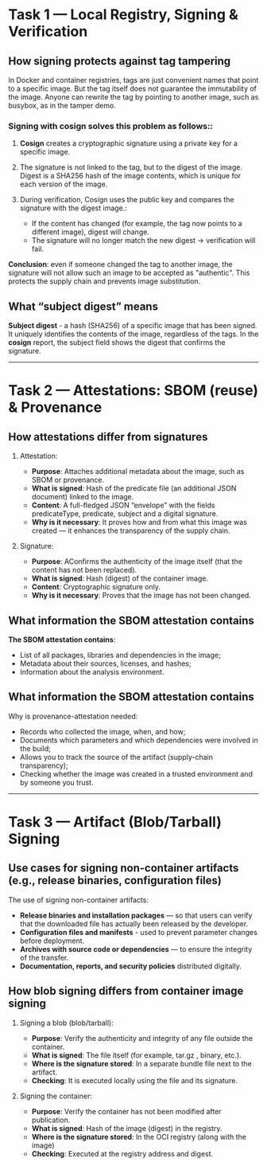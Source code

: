 # Task 1 — Local Registry, Signing & Verification

## How signing protects against tag tampering

In Docker and container registries, tags are just convenient names that point to a specific image. But the tag itself does not guarantee the immutability of the image. Anyone can rewrite the tag by pointing to another image, such as busybox, as in the tamper demo.

### Signing with **cosign** solves this problem as follows::
1. **Cosign** creates a cryptographic signature using a private key for a specific image.

2. The signature is not linked to the tag, but to the digest of the image. Digest is a SHA256 hash of the image contents, which is unique for each version of the image.

3. During verification, Cosign uses the public key and compares the signature with the digest image.:
    - If the content has changed (for example, the tag now points to a different image), digest will change.
    - The signature will no longer match the new digest → verification will fail.

**Conclusion**: even if someone changed the tag to another image, the signature will not allow such an image to be accepted as "authentic". This protects the supply chain and prevents image substitution.

## What “subject digest” means

**Subject digest** - a hash (SHA256) of a specific image that has been signed. It uniquely identifies the contents of the image, regardless of the tags. In the **cosign** report, the subject field shows the digest that confirms the signature.

---

# Task 2 — Attestations: SBOM (reuse) & Provenance

## How attestations differ from signatures

1. Attestation:
    - **Purpose**: Attaches additional metadata about the image, such as SBOM or provenance.
    - **What is signed**: Hash of the predicate file (an additional JSON document) linked to the image.
    - **Content**: A full-fledged JSON “envelope” with the fields predicateType, predicate, subject and a digital signature.
    - **Why is it necessary**: It proves how and from what this image was created — it enhances the transparency of the supply chain.

2. Signature:
    - **Purpose**: AConfirms the authenticity of the image itself (that the content has not been replaced).
    - **What is signed**: Hash (digest) of the container image.
    - **Content**: Cryptographic signature only.
    - **Why is it necessary**: Proves that the image has not been changed.

## What information the SBOM attestation contains

**The SBOM attestation contains**:

- List of all packages, libraries and dependencies in the image;
- Metadata about their sources, licenses, and hashes;
- Information about the analysis environment.

## What information the SBOM attestation contains

Why is provenance-attestation needed:

- Records who collected the image, when, and how;
- Documents which parameters and which dependencies were involved in the build;
- Allows you to track the source of the artifact (supply-chain transparency);
- Checking whether the image was created in a trusted environment and by someone you trust.

---

# Task 3 — Artifact (Blob/Tarball) Signing

## Use cases for signing non-container artifacts (e.g., release binaries, configuration files)

The use of signing non-container artifacts:

- **Release binaries and installation packages** — so that users can verify that the downloaded file has actually been released by the developer.
- **Configuration files and manifests** - used to prevent parameter changes before deployment.
- **Archives with source code or dependencies** — to ensure the integrity of the transfer.
- **Documentation, reports, and security policies** distributed digitally.

## How blob signing differs from container image signing

1. Signing a blob (blob/tarball):
    - **Purpose**: Verify the authenticity and integrity of any file outside the container.
    - **What is signed**: The file itself (for example, tar.gz , binary, etc.).
    - **Where is the signature stored**: In a separate bundle file next to the artifact.
    - **Checking**: It is executed locally using the file and its signature.

2. Signing the container:
    - **Purpose**: Verify the container has not been modified after publication.
    - **What is signed**: Hash of the image (digest) in the registry.
    - **Where is the signature stored**: In the OCI registry (along with the image)
    - **Checking**: Executed at the registry address and digest.